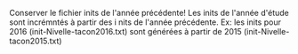 
Conserver le fichier inits de l'année précédente! 
Les inits de l'année d'étude sont incrémntés à partir des i nits de l'année précédente.
Ex: les inits pour 2016 (init-Nivelle-tacon2016.txt) sont générées à partir de 2015 (init-Nivelle-tacon2015.txt) 